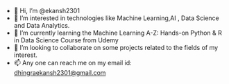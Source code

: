 - 👋 Hi, I’m @ekansh2301
- 👀 I’m interested in technologies like Machine Learning,AI , Data Science and Data Analytics.
- 🌱 I’m currently learning the Machine Learning A-Z: Hands-on Python & R in Data Science Course from Udemy
- 💞️ I’m looking to collaborate on some projects related to the fields of my interest.
- 📫 Any one can reach me on my email id: dhingraekansh2301@gmail.com

<!---
ekansh2301/ekansh2301 is a ✨ special ✨ repository because its `README.md` (this file) appears on your GitHub profile.
You can click the Preview link to take a look at your changes.
--->
